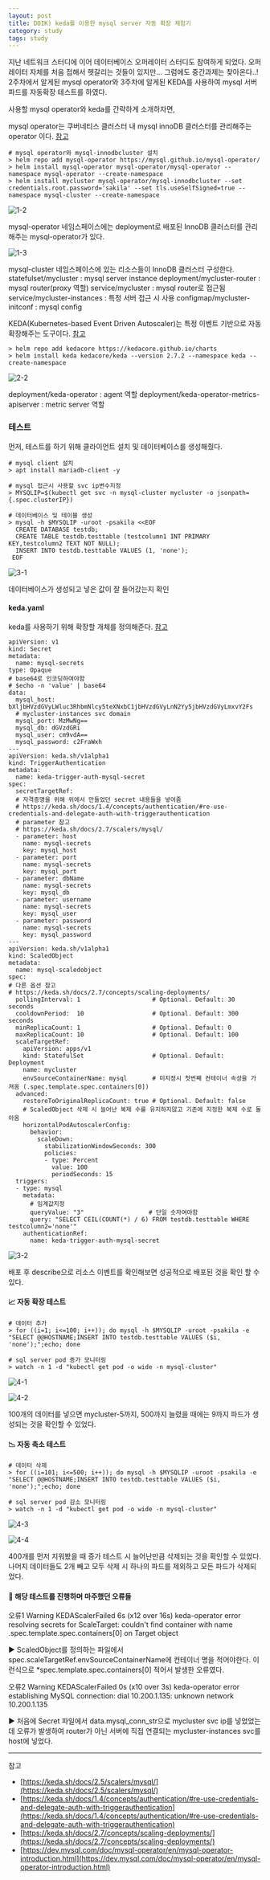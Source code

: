 ```yaml
---
layout: post
title: DOIK) keda를 이용한 mysql server 자동 확장 체험기
category: study
tags: study
---
```


지난 네트워크 스터디에 이어 데이터베이스 오퍼레이터 스터디도 참여하게 되었다. 오퍼레이터 자체를 처음 접해서 헷갈리는 것들이 있지만… 그럼에도 중간과제는 찾아온다..! 2주차에서 알게된 mysql operator와 3주차에 알게된 KEDA를 사용하여 mysql 서버 파드를 자동확장 테스트를 하였다.

사용할 mysql operator와 keda를 간략하게 소개하자면,


mysql operator는 쿠버네티스 클러스터 내 mysql innoDB 클러스터를 관리해주는 operator 이다. [참고](https://dev.mysql.com/doc/mysql-operator/en/mysql-operator-introduction.html)

```
# mysql operator와 mysql-innodbcluster 설치
> helm repo add mysql-operator https://mysql.github.io/mysql-operator/
> helm install mysql-operator mysql-operator/mysql-operator --namespace mysql-operator --create-namespace
> helm install mycluster mysql-operator/mysql-innodbcluster --set credentials.root.password='sakila' --set tls.useSelfSigned=true --namespace mysql-cluster --create-namespace
```

![1-2](/assets/img/doik1/1-2.png)

mysql-operator 네임스페이스에는 deployment로 배포된 InnoDB 클러스터를 관리해주는 mysql-operator가 있다.


![1-3](/assets/img/doik1/1-3.png)

mysql-cluster 네임스페이스에 있는 리소스들이 InnoDB 클러스터 구성한다.
statefulset/mycluster : mysql server instance
deployment/mycluster-router : mysql router(proxy 역할)
service/mycluster : mysql router로 접근됨
service/mycluster-instances : 특정 서버 접근 시 사용
configmap/mycluster-initconf : mysql config



KEDA(Kubernetes-based Event Driven Autoscaler)는 특정 이벤트 기반으로 자동 확장해주는 도구이다. [참고](https://keda.sh/docs/2.7/concepts/)

```
> helm repo add kedacore https://kedacore.github.io/charts
> helm install keda kedacore/keda --version 2.7.2 --namespace keda --create-namespace
```

![2-2](/assets/img/doik1/2-2.png)

deployment/keda-operator : agent 역할
deployment/keda-operator-metrics-apiserver : metric server 역할



### 테스트
먼저, 테스트를 하기 위해 클라이언트 설치 및 데이터베이스를 생성해줬다.

```
# mysql client 설치
> apt install mariadb-client -y

# mysql 접근시 사용할 svc ip변수지정
> MYSQLIP=$(kubectl get svc -n mysql-cluster mycluster -o jsonpath={.spec.clusterIP})

# 데이터베이스 및 테이블 생성
> mysql -h $MYSQLIP -uroot -psakila <<EOF
  CREATE DATABASE testdb;
  CREATE TABLE testdb.testtable (testcolumn1 INT PRIMARY KEY,testcolumn2 TEXT NOT NULL);
  INSERT INTO testdb.testtable VALUES (1, 'none');
 EOF
```

![3-1](/assets/img/doik1/3-1.png)

데이터베이스가 생성되고 넣은 값이 잘 들어갔는지 확인


#### keda.yaml
keda를 사용하기 위해 확장할 개체를 정의해준다. [참고](https://keda.sh/docs/2.7/scalers/mysql/)

```
apiVersion: v1
kind: Secret
metadata:
  name: mysql-secrets
type: Opaque
# base64로 인코딩하여야함
# $echo -n 'value' | base64
data:
  mysql_host: bXljbHVzdGVyLWluc3RhbmNlcy5teXNxbC1jbHVzdGVyLnN2Yy5jbHVzdGVyLmxvY2Fs
  # mycluster-instances svc domain
  mysql_port: MzMwNg==
  mysql_db: dGVzdGRi
  mysql_user: cm9vdA==
  mysql_password: c2FraWxh
---
apiVersion: keda.sh/v1alpha1
kind: TriggerAuthentication
metadata:
  name: keda-trigger-auth-mysql-secret
spec:
  secretTargetRef:
  # 자격증명을 위해 위에서 만들었던 secret 내용들을 넣어줌
  # https://keda.sh/docs/1.4/concepts/authentication/#re-use-credentials-and-delegate-auth-with-triggerauthentication
  # parameter 참고
  # https://keda.sh/docs/2.7/scalers/mysql/
  - parameter: host
    name: mysql-secrets
    key: mysql_host
  - parameter: port
    name: mysql-secrets
    key: mysql_port
  - parameter: dbName
    name: mysql-secrets
    key: mysql_db
  - parameter: username
    name: mysql-secrets
    key: mysql_user
  - parameter: password
    name: mysql-secrets
    key: mysql_password
---
apiVersion: keda.sh/v1alpha1
kind: ScaledObject
metadata:
  name: mysql-scaledobject
spec:
# 다른 옵션 참고
# https://keda.sh/docs/2.7/concepts/scaling-deployments/
  pollingInterval: 1                    # Optional. Default: 30 seconds
  cooldownPeriod:  10                   # Optional. Default: 300 seconds
  minReplicaCount: 1                    # Optional. Default: 0
  maxReplicaCount: 10                   # Optional. Default: 100
  scaleTargetRef:
    apiVersion: apps/v1   
    kind: StatefulSet                   # Optional. Default: Deployment
    name: mycluster 
    envSourceContainerName: mysql       # 미지정시 첫번째 컨테이너 속성을 가져옴 (.spec.template.spec.containers[0])
  advanced:                                         
    restoreToOriginalReplicaCount: true # Optional. Default: false
    # ScaledObject 삭제 시 늘어난 복제 수를 유지하지않고 기존에 지정한 복제 수로 돌아옴    
    horizontalPodAutoscalerConfig:                  
      behavior:                                      
        scaleDown:
          stabilizationWindowSeconds: 300           
          policies:
          - type: Percent
            value: 100
            periodSeconds: 15
  triggers:
  - type: mysql
    metadata:
      # 임계값지정
      queryValue: "3"                  # 단일 숫자여야함
      query: "SELECT CEIL(COUNT(*) / 6) FROM testdb.testtable WHERE testcolumn2='none'"  
    authenticationRef:
      name: keda-trigger-auth-mysql-secret
```

![3-2](/assets/img/doik1/3-2.png)

배포 후 describe으로 리소스 이벤트를 확인해보면 성공적으로 배포된 것을 확인 할 수 있다. 



#### 📈 자동 확장 테스트

```
# 데이터 추가
> for ((i=1; i<=100; i++)); do mysql -h $MYSQLIP -uroot -psakila -e "SELECT @@HOSTNAME;INSERT INTO testdb.testtable VALUES ($i, 'none');";echo; done

# sql server pod 증가 모니터링
> watch -n 1 -d "kubectl get pod -o wide -n mysql-cluster"
```


![4-1](/assets/img/doik1/4-1.png)

![4-2](/assets/img/doik1/4-2.png)

100개의 데이터를 넣으면 mycluster-5까지, 500까지 늘렸을 때에는 9까지 파드가 생성되는 것을 확인할 수 있었다.



#### 📉 자동 축소 테스트

```
# 데이터 삭제
> for ((i=101; i<=500; i++)); do mysql -h $MYSQLIP -uroot -psakila -e "SELECT @@HOSTNAME;INSERT INTO testdb.testtable VALUES ($i, 'none');";echo; done

# sql server pod 감소 모니터링
> watch -n 1 -d "kubectl get pod -o wide -n mysql-cluster"
```

![4-3](/assets/img/doik1/4-3.png)

![4-4](/assets/img/doik1/4-4.png)

400개를 먼저 지워봤을 때 증가 테스트 시 늘어난만큼 삭제되는 것을 확인할 수 있었다. 나머지 데이터들도 2개 빼고 모두 삭제 시 하나의 파드를 제외하고 모든 파드가 삭제되었다.


#### 🚧 해당 테스트를 진행하며 마주했던 오류들
오류1
Warning KEDAScalerFailed 6s (x12 over 16s) keda-operator error resolving secrets for ScaleTarget: couldn't find container with name .spec.template.spec.containers[0] on Target object

▶️  ScaledObject를 정의하는 파일에서 spec.scaleTargetRef.envSourceContainerName에 컨테이너 명을 적어야한다. 이런식으로 *spec.template.spec.containers[0] 적어서 발생한 오류였다.

오류2
Warning KEDAScalerFailed 0s (x10 over 3s) keda-operator error establishing MySQL connection: dial 10.200.1.135: unknown network 10.200.1.135

▶️  처음에 Secret 파일에서 data.mysql_conn_str으로 mycluster svc ip를 넣었었는데 오류가 발생하여 router가 아닌 서버에 직접 연결되는 mycluster-instances svc를 host에 넣었다.


---
참고
- [https://keda.sh/docs/2.5/scalers/mysql/](https://keda.sh/docs/2.5/scalers/mysql/)
- [https://keda.sh/docs/1.4/concepts/authentication/#re-use-credentials-and-delegate-auth-with-triggerauthentication](https://keda.sh/docs/1.4/concepts/authentication/#re-use-credentials-and-delegate-auth-with-triggerauthentication)
- [https://keda.sh/docs/2.7/concepts/scaling-deployments/](https://keda.sh/docs/2.7/concepts/scaling-deployments/)
- [https://dev.mysql.com/doc/mysql-operator/en/mysql-operator-introduction.html](https://dev.mysql.com/doc/mysql-operator/en/mysql-operator-introduction.html) 








